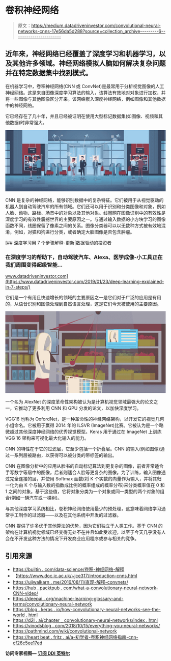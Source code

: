 # 卷积神经网络

> 原文：<https://medium.datadriveninvestor.com/convolutional-neural-networks-cnns-17e56da5d288?source=collection_archive---------6----------------------->

## 近年来，神经网络已经覆盖了深度学习和机器学习，以及其他许多领域。神经网络模拟人脑如何解决复杂问题并在特定数据集中找到模式。

在机器学习中，卷积神经网络(CNN 或 ConvNet)是最常用于分析视觉图像的人工神经网络。这是来自图像深度学习算法的输入，该算法有效地对对象进行加权，并将一些图像与其他图像区分开来。该网络嵌入深度神经网络，例如图像和其他数据中的神经网络。

它已经存在了几十年，并且已经被证明在使用大型标记数据集(如图像、视频和其他数据)时非常强大。

![](img/375bc5b9a735ee6edbf91794429e82a9.png)

CNN 是复杂的神经网络，能够识别数据中的复杂特征。它们被用于从视觉驱动的机器人到自动驾驶汽车的所有领域。它们还可以用于识别和分类图像和对象，例如人脸、动物、路标、场景中的对象以及其他对象。线圈网在图像识别中的有效性是深度学习的有效性震撼世界的主要原因之一。与通过输入数据的小方块学习的图像函数不同，线圈保留了像素之间的关系。图像分类器可以以无数种方式被有效地混淆，例如，对猫和狗进行分类，或者确定大脑图像是否包含肿瘤。

[](https://www.datadriveninvestor.com/2019/01/23/deep-learning-explained-in-7-steps/) [## 深度学习用 7 个步骤解释-更新|数据驱动的投资者

### 在深度学习的帮助下，自动驾驶汽车、Alexa、医学成像-小工具正在我们周围变得超级智能…

www.datadriveninvestor.com](https://www.datadriveninvestor.com/2019/01/23/deep-learning-explained-in-7-steps/) 

它们是一个有用且快速增长的领域的主要原因之一是它们对于广泛的应用是有用的，从语音识别和图像处理到自然语言处理，这是它们今天被使用的主要原因。

![](img/ebd5c63b389ec5ac52af1f3b042f44c3.png)

一个名为 AlexNet 的深度革命性架构被认为是计算机视觉领域最强大的论文之一，它推动了更多利用 CNN 和 GPU 分发的论文，以加快深度学习。

VGG16 也称为 OxfordNet，是一种革命性的神经网络架构，以开发它的视觉几何小组命名。它被用于赢得 2014 年的 ILSVR (ImageNet)比赛。它被认为是一个略微超过其他深度神经网络的优秀视觉模型。Keras 用于通过在 ImageNet 上训练 VGG 16 架构来可视化最大化输入的能力。

CNN 的特性在于它的过滤层，它至少包括一个折叠层。CNN 的输入(例如图像)通过一系列层被路由，以获得可以被分类的带标签的输出。

CNN 在图像分析中的应用从脸书的自动标记算法到更复杂的图像，前者非常适合手写数字等居中的图像，后者则适合人脸等更复杂的图像。为了训练，输入图像通过完全连接的层，并使用 Softmax 函数(将 K 个实数的向量作为输入，并将其归一化为由 K 个与输入数的指数成比例的概率组成的概率分布)来分类概率值在 0 和 1 之间的对象。基于这些值，它将对象分类为一个对象或同一类型的两个对象的组合(例如一辆汽车或一棵树)。

与其他深度学习系统相比，卷积神经网络使用最少的预处理，这意味着网络学习通常手工制作的过滤器——以及在其他系统中开发的过滤器。

CNN 提供了许多优于其他算法的优势，因为它们独立于人类工作。基于 CNN 的架构在计算机视觉领域已经变得无处不在并且如此受欢迎，以至于今天几乎没有人会在不开发这种方法的情况下开发商业应用程序或参与相关的竞争。

## **引用来源**

*   [https://builtin . com/data-science/卷积-神经网络-解释](https://builtin.com/data-science/convolutional-neural-networks-explained)
*   【https://www.doc.ic.ac.uk/~jce317/introduction-cnns.html 
*   [https://ujjwalkarn . me/2016/08/11/直观-解释-convnets/](https://ujjwalkarn.me/2016/08/11/intuitive-explanation-convnets/)
*   [https://hub . packtpub . com/what-a-convolutionary-neural-network-CNN-video/](https://hub.packtpub.com/what-is-a-convolutional-neural-network-cnn-video/)
*   [https://deepai . org/machine-learning-glossary-and-terms/convolutionary-neural-network](https://deepai.org/machine-learning-glossary-and-terms/convolutional-neural-network)
*   [https://blog . keras . io/how-convolutionary-neural-networks-see-the-world . html](https://blog.keras.io/how-convolutional-neural-networks-see-the-world.html)
*   [https://d2l . ai/chapter _ convolutionary-neural-networks/index . html](https://d2l.ai/chapter_convolutional-neural-networks/index.html)
*   [https://vinodsblog . com/2018/10/15/everything-you-neural-networks/](https://vinodsblog.com/2018/10/15/everything-you-need-to-know-about-convolutional-neural-networks/)
*   https://pathmind.com/wiki/convolutional-network
*   [https://heart beat . fritz . ai/a-初学者-卷积神经网络指南-cnn-cf26c5ee17ed](https://heartbeat.fritz.ai/a-beginners-guide-to-convolutional-neural-networks-cnn-cf26c5ee17ed)

**访问专家视图—** [**订阅 DDI 英特尔**](https://datadriveninvestor.com/ddi-intel)